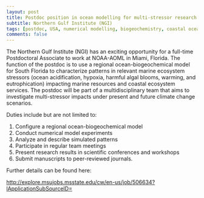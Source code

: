 ```yaml
---
layout: post
title: Postdoc position in ocean modelling for multi-stressor research (Miami, Florida)
subtitle: Northern Gulf Institute (NGI)
tags: [postdoc, USA, numerical modelling, biogeochemistry, coastal ocean]
comments: false
---
```

The Northern Gulf Institute (NGI) has an exciting opportunity for a full-time Postdoctoral Associate to work at NOAA-AOML in Miami, Florida. The function of the postdoc is to use a regional ocean-biogeochemical model for South Florida to characterize patterns in relevant marine ecosystem stressors (ocean acidification, hypoxia, harmful algal blooms, warming, and eutrophication) impacting marine resources and coastal ecosystem services. The postdoc will be part of a multidisciplinary team that aims to investigate multi-stressor impacts under present and future climate change scenarios.

Duties include but are not limited to:
1) Configure a regional ocean-biogeochemical model
2) Conduct numerical model experiments
3) Analyze and describe simulated patterns
4) Participate in regular team meetings
5) Present research results in scientific conferences and workshops
6) Submit manuscripts to peer-reviewed journals.

Further details can be found here: 

http://explore.msujobs.msstate.edu/cw/en-us/job/506634?lApplicationSubSourceID=
